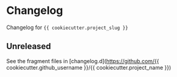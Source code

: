 <!-- markdownlint-disable MD024 -->

# Changelog

Changelog for `{{ cookiecutter.project_slug }}`

## Unreleased

See the fragment files in [changelog.d](https://github.com/{{ cookiecutter.github_username }}/{{ cookiecutter.project_name }})

<!-- scriv-insert-here -->

